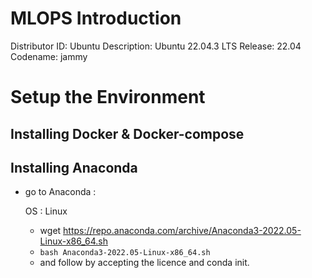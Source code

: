 # MLOPS Introduction 

Distributor ID: Ubuntu
Description:    Ubuntu 22.04.3 LTS
Release:        22.04
Codename:       jammy


# Setup the Environment

## Installing Docker & Docker-compose

## Installing Anaconda

* go to Anaconda :

	OS : Linux
	* wget https://repo.anaconda.com/archive/Anaconda3-2022.05-Linux-x86_64.sh
	* `bash Anaconda3-2022.05-Linux-x86_64.sh`
	* and follow by accepting the licence and conda init.